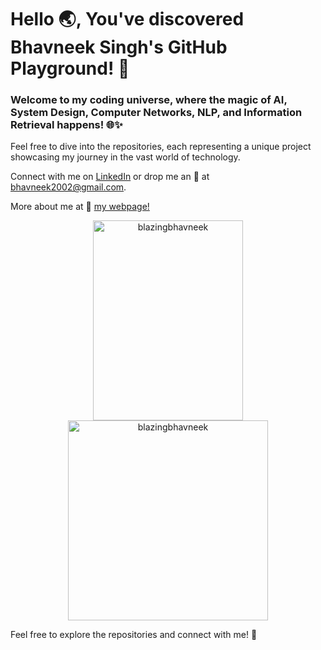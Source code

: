 # Hello :earth_asia:, You've discovered Bhavneek Singh's GitHub Playground! 🚀

### Welcome to my coding universe, where the magic of AI, System Design, Computer Networks, NLP, and Information Retrieval happens! 🌐✨

Feel free to dive into the repositories, each representing a unique project showcasing my journey in the vast world of technology.

Connect with me on [LinkedIn](https://www.linkedin.com/in/bhavneek-singh/) or drop me an :email: at bhavneek2002@gmail.com.

More about me at :link: [my webpage!](https://blazingbhavneek.github.io)
<!-- ### GitStats:
### Experienced in :
<p align="center"> <a href="https://www.w3schools.com/cpp/" target="_blank" rel="noreferrer"> <img src="https://raw.githubusercontent.com/devicons/devicon/master/icons/cplusplus/cplusplus-original.svg" alt="cplusplus" width="40" height="40"/> </a> <a href="https://www.python.org" target="_blank" rel="noreferrer"> <img src="https://raw.githubusercontent.com/devicons/devicon/master/icons/python/python-original.svg" alt="python" width="40" height="40"/> </a> <a href="https://www.cprogramming.com/" target="_blank" rel="noreferrer"> <img src="https://raw.githubusercontent.com/devicons/devicon/master/icons/c/c-original.svg" alt="c" width="40" height="40"/> </a> <a href="https://en.wikipedia.org/wiki/Java_(programming_language)" target="_blank" rel="noreferrer"> <img src="https://dev.java/assets/images/java-logo-vert-blk.png" alt="c" width="40" height="40"/> </a> <a href="https://www.tensorflow.org" target="_blank" rel="noreferrer"> <img src="https://www.vectorlogo.zone/logos/tensorflow/tensorflow-icon.svg" alt="tensorflow" width="40" height="40"/> </a> <a href="https://www.nsnam.org"><img src="https://miro.medium.com/v2/resize:fit:1400/1*UfiUbQE-yA5AA9uoZEX3CQ.png" width="40" height="45"></a>
</p>

-->

<p align="center">
<img src="https://github-readme-stats.vercel.app/api/top-langs?username=blazingbhavneek&show_icons=true&locale=en&layout=compact&theme=highcontrast" alt="blazingbhavneek" width="240"  height="320"/> <img src="https://github-readme-stats.vercel.app/api?username=blazingbhavneek&show_icons=true&locale=en&theme=highcontrast" alt="blazingbhavneek" width="320"  height="320"/> 
</p>
<!-- ### GitStats:
-->

<!--
**blazingbhavneek/blazingbhavneek** is a ✨ _special_ ✨ repository because its `README.md` (this file) appears on your GitHub profile.

Here are some ideas to get you started:
- 🔭 I’m currently working on ...
- 🌱 I’m currently learning ...
- 👯 I’m looking to collaborate on ...
- 🤔 I’m looking for help with ...
- 💬 Ask me about ...
- 📫 How to reach me: ...
- 😄 Pronouns: ...
- ⚡ Fun fact: ...
-->

Feel free to explore the repositories and connect with me! 🌈

